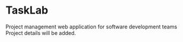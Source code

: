 # TaskLab
Project management web application for software development teams
Project details will be added.